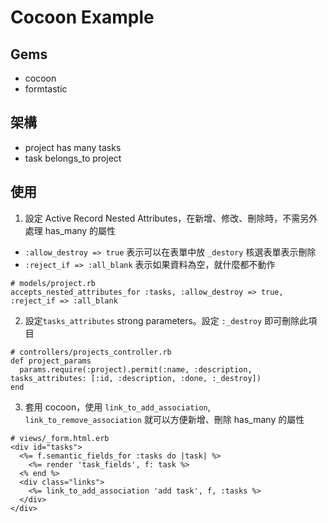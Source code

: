 # Cocoon Example

## Gems
- cocoon
- formtastic

## 架構

- project has many tasks
- task belongs_to project


## 使用

1. 設定 Active Record Nested Attributes，在新增、修改、刪除時，不需另外處理 has_many 的屬性

- `:allow_destroy => true`   表示可以在表單中放 `_destory` 核選表單表示刪除
- `:reject_if => :all_blank` 表示如果資料為空，就什麼都不動作


```
# models/project.rb
accepts_nested_attributes_for :tasks, :allow_destroy => true, :reject_if => :all_blank
```

2. 設定`tasks_attributes` strong parameters。設定 `:_destroy` 即可刪除此項目

```
# controllers/projects_controller.rb
def project_params
  params.require(:project).permit(:name, :description, tasks_attributes: [:id, :description, :done, :_destroy])
end
```

3. 套用 cocoon，使用 `link_to_add_association`, `link_to_remove_association`  就可以方便新增、刪除 has_many 的屬性

```
# views/_form.html.erb
<div id="tasks">
  <%= f.semantic_fields_for :tasks do |task| %>
    <%= render 'task_fields', f: task %>
  <% end %>
  <div class="links">
    <%= link_to_add_association 'add task', f, :tasks %>
  </div>
</div>
```



